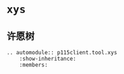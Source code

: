 # `xys`

许愿树
---

```{eval-rst}
.. automodule:: p115client.tool.xys
    :show-inheritance:
    :members:
```
